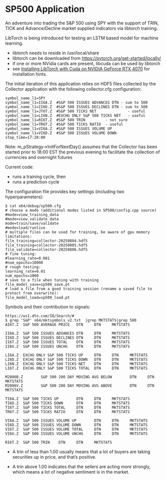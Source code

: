 # SP500 Application

An adventure into trading the S&P 500 using SPY with the support of
TRIN, TICK and Advance/Decline market supplied indicators via libtorch training.

LibTorch is being introduced for testing an LSTM based model for machine learning.
* libtorch needs to reside in /usr/local/share
* libtorch can be downloaded from https://pytorch.org/get-started/locally/
* if one or more NVidia cards are present, libcuda can be used by libtorch
* see [Installing LibTorch with Cuda on NVIDIA GeForce RTX 4070](https://blog.raymond.burkholder.net/index.php?/archives/1285-Installing-LibTorch-with-Cuda-on-NVIDIA-GeForce-RTX-4070.html) for installation hints.

The initial iteration of this application relies on HDF5 files
collected by the Collector application with the following
collector.cfg configuration:

```
symbol_name_l1=SPY
symbol_name_l1=II6A.Z  #S&P 500 ISSUES ADVANCES DTN - sum to 500
symbol_name_l1=II6D.Z  #S&P 500 ISSUES DECLINES DTN - sum to 500
symbol_name_l1=JT6T.Z  #S&P 500 TICKS NET              - useful
symbol_name_l1=LI6N.Z  #EXCHG ONLY S&P 500 TICKS NET   - useful
symbol_name_l1=RI6T.Z  #S&P 500 TRIN         - not sure
symbol_name_l1=TR6T.Z  #S&P 500 TICKS RATIO  - useful
symbol_name_l1=VI6A.Z  #S&P 500 ISSUES VOLUME UP
symbol_name_l1=VI6D.Z  #S&P 500 ISSUES VOLUME DOWN
stop_time=17:20:00
```

Note: m_pStrategy->InitForNextDay() assumes that the Collector has been started prior to 18:00 EST
the previous evening to facilitate the collection of currencies and overnight futures

Current code:
* runs a training cycle, then
* runs a prediction cycle

The configuration file provides key settings (including two hyperparameters):

```
$ cat x64/debug/sp500.cfg
# choose a mode (additional modes listed in SP500/config.cpp source)
#mode=view_training_data
#mode=view_validate_data
mode=train/save/validate
#mode=load/runlive
# multiple files can be used for training, be aware of gpu memory limitations:
file_training=collector-20250804.hdf5
file_training=collector-20250805.hdf5
file_validate=collector-20250806.hdf5
# fine tuning:
#learning_rate=0.001
#num_epochs=10000
# rough testing:
learning_rate=0.01
num_epochs=1000
# save to a file when tuning with training
file_model_save=sp500_save.pt
# load a file from a good training session (rename a saved file to protect from overwrite):
file_model_load=sp500_load.pt
```

Symbols and their contribution to signals:
```
https://ws1.dtn.com/IQ/Search/#
$ grep 'S&P' x64/mktsymbols_v2.txt  |grep MKTSTATS|grep 500
AI6T.Z  S&P 500 AVERAGE PRICE   DTN     DTN     MKTSTATS

II6A.Z  S&P 500 ISSUES ADVANCES DTN     DTN     MKTSTATS
II6D.Z  S&P 500 ISSUES DECLINES DTN     DTN     MKTSTATS
II6T.Z  S&P 500 ISSUES TOTAL    DTN     DTN     MKTSTATS
II6U.Z  S&P 500 ISSUES UNCHG    DTN     DTN     MKTSTATS

LI6A.Z  EXCHG ONLY S&P 500 TICKS UP     DTN     DTN     MKTSTATS
LI6D.Z  EXCHG ONLY S&P 500 TICKS DOWN   DTN     DTN     MKTSTATS
LI6N.Z  EXCHG ONLY S&P 500 TICKS NET    DTN     DTN     MKTSTATS
LI6T.Z  EXCHG ONLY S&P 500 TICKS TOTAL  DTN     DTN     MKTSTATS

M2006B.Z        S&P 500 200 DAY MOVING AVG BELOW        DTN     DTN     MKTSTATS
M2006V.Z        S&P 500 200 DAY MOVING AVG ABOVE        DTN     DTN     MKTSTATS

TI6A.Z  S&P 500 TICKS UP        DTN     DTN     MKTSTATS
TI6D.Z  S&P 500 TICKS DOWN      DTN     DTN     MKTSTATS
TI6T.Z  S&P 500 TICKS TOTAL     DTN     DTN     MKTSTATS
TR6T.Z  S&P 500 TICKS RATIO     DTN     DTN     MKTSTATS

VI6A.Z  S&P 500 ISSUES VOLUME UP        DTN     DTN     MKTSTATS
VI6D.Z  S&P 500 ISSUES VOLUME DOWN      DTN     DTN     MKTSTATS
VI6T.Z  S&P 500 ISSUES VOLUME TOTAL     DTN     DTN     MKTSTATS
VI6U.Z  S&P 500 ISSUES VOLUME UNCHG     DTN     DTN     MKTSTATS

RI6T.Z  S&P 500 TRIN    DTN     DTN     MKTSTATS
```
* A trin of less than 1.00 usually means that a lot of buyers are taking securities up in price,
and that’s positive.

* A trin above 1.00 indicates that the sellers are acting more strongly,
which means a lot of negative sentiment is in the market.
